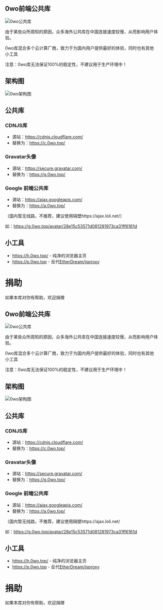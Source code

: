 ## 0wo前端公共库
![0wo公共库](https://0wo.top/image/0wo公共库.jpg)

由于某些众所周知的原因，众多海外公共库在中国连接速度较慢，从而影响用户体验。

0wo库混合多个云计算厂商，致力于为国内用户提供最好的体验，同时也有其他小工具

注意：0wo库无法保证100%的稳定性，不建议用于生产环境中！

## 架构图
![0wo架构图](https://0wo.top/image/0wo架构图.png)

## 公共库

### CDNJS库
- 源站：https://cdnjs.cloudflare.com/
- 替换为：https://c.0wo.top/

### Gravatar头像
- 源站：https://secure.gravatar.com/
- 替换为：https://g.0wo.top/

### Google 前端公共库
- 源站：https://ajax.googleapis.com/
- 替换为：https://a.0wo.top/

（国内暂无线路，不推荐，建议使用隔壁https://ajax.loli.net/）


如：https://g.0wo.top/avatar/28e15c53571d081281973ca31ff6161d

## 小工具

- https://h.0wo.top/ - 纯净的浏览器主页
- https://p.0wo.top  - 反代[EtherDream/jsproxy](https://github.com/EtherDream/jsproxy)

# 捐助

如果本库对你有帮助，欢迎捐赠
## 0wo前端公共库
![0wo公共库](https://0wo.top/image/0wo公共库.jpg)

由于某些众所周知的原因，众多海外公共库在中国连接速度较慢，从而影响用户体验。

0wo库混合多个云计算厂商，致力于为国内用户提供最好的体验，同时也有其他小工具

注意：0wo库无法保证100%的稳定性，不建议用于生产环境中！

## 架构图
![0wo架构图](https://0wo.top/image/0wo架构图.png)

## 公共库

### CDNJS库
- 源站：https://cdnjs.cloudflare.com/
- 替换为：https://c.0wo.top/

### Gravatar头像
- 源站：https://secure.gravatar.com/
- 替换为：https://g.0wo.top/

### Google 前端公共库
- 源站：https://ajax.googleapis.com/
- 替换为：https://a.0wo.top/

（国内暂无线路，不推荐，建议使用隔壁https://ajax.loli.net/


如：https://g.0wo.top/avatar/28e15c53571d081281973ca31ff6161d

## 小工具

- https://h.0wo.top/ - 纯净的浏览器主页
- https://p.0wo.top  - 反代[EtherDream/jsproxy](https://github.com/EtherDream/jsproxy)

# 捐助

如果本库对你有帮助，欢迎捐赠
